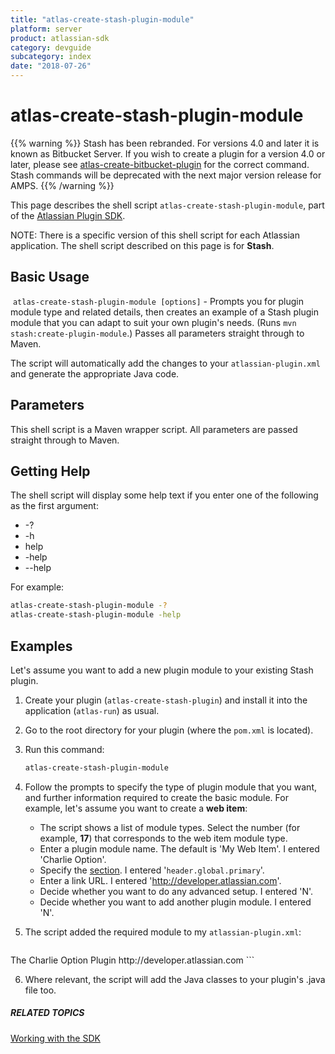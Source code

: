 ```yaml
---
title: "atlas-create-stash-plugin-module"
platform: server
product: atlassian-sdk
category: devguide
subcategory: index
date: "2018-07-26"
---
```

# atlas-create-stash-plugin-module

{{% warning %}}
Stash has been rebranded. For versions 4.0 and later it is known as Bitbucket Server. If you wish to create a plugin for a version 4.0 or later, please see [atlas-create-bitbucket-plugin](/server/framework/atlas-create-bitbucket-plugin) for the correct command. 
Stash commands will be deprecated with the next major version release for AMPS. 
{{% /warning %}}

This page describes the shell script `atlas-create-stash-plugin-module`, part of the [Atlassian Plugin SDK](/server/framework/atlassian-sdk/working-with-the-sdk).

NOTE: There is a specific version of this shell script for each Atlassian application. The shell script described on this page is for **Stash**.

## Basic Usage

 `atlas-create-stash-plugin-module [options]` - Prompts you for plugin module type and related details, then creates an example of a Stash plugin module that you can adapt to suit your own plugin's needs. (Runs `mvn stash:create-plugin-module`.) Passes all parameters straight through to Maven.  

The script will automatically add the changes to your `atlassian-plugin.xml` and generate the appropriate Java code.

## Parameters

This shell script is a Maven wrapper script. All parameters are passed straight through to Maven.

## Getting Help

The shell script will display some help text if you enter one of the following as the first argument:

-   -?
-   -h
-   help
-   -help
-   --help

For example:

``` bash
atlas-create-stash-plugin-module -?
atlas-create-stash-plugin-module -help
```

## Examples

Let's assume you want to add a new plugin module to your existing Stash plugin.

1.  Create your plugin (`atlas-create-stash-plugin`) and install it into the application (`atlas-run`) as usual.
2.  Go to the root directory for your plugin (where the `pom.xml` is located).
3.  Run this command:

    ``` bash
    atlas-create-stash-plugin-module
    ```

4.  Follow the prompts to specify the type of plugin module that you want, and further information required to create the basic module. 
For example, let's assume you want to create a **web item**:
    -   The script shows a list of module types. Select the number (for example, **17**) that corresponds to the web item module type.
    -   Enter a plugin module name. The default is 'My Web Item'. I entered 'Charlie Option'.
    -   Specify the [section](/server/bitbucket/reference/web-fragments/). I entered '`header.global.primary`'.
    -   Enter a link URL. I entered '<a href="http://developer.atlassian.com">http://developer.atlassian.com</a>'.
    -   Decide whether you want to do any advanced setup. I entered 'N'.
    -   Decide whether you want to add another plugin module. I entered 'N'.

5.  The script added the required module to my `atlassian-plugin.xml`:

    ``` xml
  <web-item name="Charlie Option" i18n-name-key="charlie-option.name" key="charlie-option" section="header.global.primary" weight="1000">
    <description key="charlie-option.description">The Charlie Option Plugin</description>
    <label key="charlie-option.label"></label>
    <link linkId="charlie-option-link">http://developer.atlassian.com</link>
  </web-item>
    ```

6.  Where relevant, the script will add the Java classes to your plugin's .java file too.

##### RELATED TOPICS

[Working with the SDK](/server/framework/atlassian-sdk/working-with-the-sdk)
